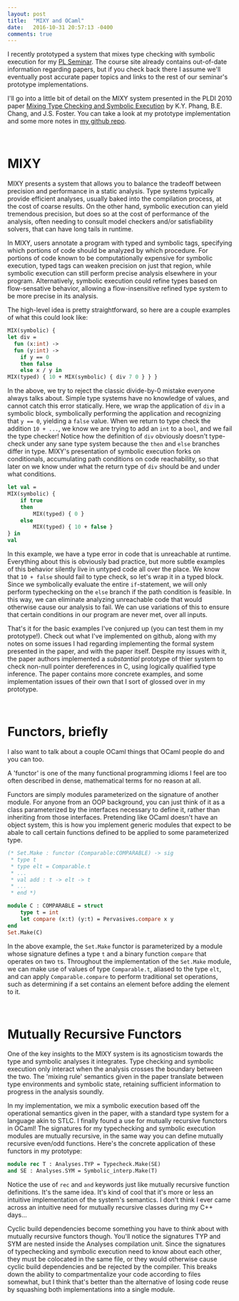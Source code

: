 ```yaml
---
layout: post
title:  "MIXY and OCaml"
date:   2016-10-31 20:57:13 -0400
comments: true
---
```

I recently prototyped a system that mixes type checking with symbolic execution for my [PL Seminar](https://people.cs.umass.edu/~arjun/courses/compsci691pl-fall2016/). The course site already contains out-of-date information regarding papers, but if you check back there I assume we'll eventually post accurate paper topics and links to the rest of our seminar's prototype implementations.

I'll go into a little bit of detail on the MIXY system presented in the PLDI 2010 paper [Mixing Type Checking and Symbolic Execution](http://www.cs.colorado.edu/~bec/papers/pldi10-mix.pdf) by K.Y. Phang, B.E. Chang, and J.S. Foster. You can take a look at my prototype implementation and some more notes in [my github repo](https://github.com/baxtersa/mix_proto).

<br />

MIXY
===

MIXY presents a system that allows you to balance the tradeoff between precision and performance in a static analysis. Type systems typically provide efficient analyses, usually baked into the compilation process, at the cost of coarse results. On the other hand, symbolic execution can yield tremendous precision, but does so at the cost of performance of the analysis, often needing to consult model checkers and/or satisfiability solvers, that can have long tails in runtime.

In MIXY, users annotate a program with typed and symbolic tags, specifying which portions of code should be analyzed by which procedure. For portions of code known to be computationally expensive for symbolic execution, typed tags can weaken precision on just that region, while symbolic execution can still perform precise analysis elsewhere in your program. Alternatively, symbolic execution could refine types based on flow-sensative behavior, allowing a flow-insensitive refined type system to be more precise in its analysis.

The high-level idea is pretty straightforward, so here are a couple examples of what this could look like:

```ocaml
MIX(symbolic) {
let div =
  fun (x:int) ->
  fun (y:int) ->
    if y == 0
    then false
    else x / y in
MIX(typed) { 10 + MIX(symbolic) { div 7 0 } } }
```

In the above, we try to reject the classic divide-by-0 mistake everyone always talks about. Simple type systems have no knowledge of values, and cannot catch this error statically. Here, we wrap the application of `div` in a symbolic block, symbolically performing the application and recognizing that `y == 0`, yielding a `false` value. When we return to type check the addition `10 + ...`, we know we are trying to add an `int` to a `bool`, and we fail the type checker! Notice how the definition of `div` obviously doesn't type-check under any sane type system because the `then` and `else` branches differ in type. MIXY's presentation of symbolic execution forks on conditionals, accumulating path conditions on code reachability, so that later on we know under what the return type of `div` should be and under what conditions.

```ocaml
let val =
MIX(symbolic) {
    if true
    then
        MIX(typed) { 0 }
    else
        MIX(typed) { 10 + false }
} in
val
```

In this example, we have a type error in code that is unreachable at runtime. Everything about this is obviously bad practice, but more subtle examples of this behavior silently live in untyped code all over the place. We know that `10 + false` should fail to type check, so let's wrap it in a typed block. Since we symbolically evaluate the entire `if`-statement, we will only perform typechecking on the `else` branch if the path condition is feasible. In this way, we can eliminate analyzing unreachable code that would otherwise cause our analysis to fail. We can use variations of this to ensure that certain conditions in our program are never met, over all inputs.

That's it for the basic examples I've conjured up (you can test them in my prototype!). Check out what I've implemented on github, along with my notes on some issues I had regarding implementing the formal system presented in the paper, and with the paper itself. Despite my issues with it, the paper authors implemented a _substantial_ prototype of thier system to check non-null pointer dereferences in C, using logically qualified type inference. The paper contains more concrete examples, and some implementation issues of their own that I sort of glossed over in my prototype.

<br />

Functors, briefly
===

I also want to talk about a couple OCaml things that OCaml people do and you can too.

A 'functor' is one of the many functional programming idioms I feel are too often described in dense, mathematical terms for no reason at all.

Functors are simply modules parameterized on the signature of another module. For anyone from an OOP background, you can just think of it as a class parameterized by the interfaces necessary to define it, rather than inheriting from those interfaces. Pretending like OCaml doesn't have an object system, this is how you implement generic modules that expect to be abale to call certain functions defined to be applied to some parameterized type.

```ocaml
(* Set.Make : functor (Comparable:COMPARABLE) -> sig 
 * type t
 * type elt = Comparable.t
 * ...
 * val add : t -> elt -> t
 * ...
 * end *)

module C : COMPARABLE = struct
	type t = int
	let compare (x:t) (y:t) = Pervasives.compare x y
end
Set.Make(C)
```

In the above example, the `Set.Make` functor is parameterized by a module whose signature defines a type `t` and a binary function `compare` that operates on two `t`s. Throughout the implementation of the `Set.Make` module, we can make use of values of type `Comparable.t`, aliased to the type `elt`, and can apply `Comparable.compare` to perform traditional set operations, such as determining if a set contains an element before adding the element to it.

<br />

Mutually Recursive Functors
===

One of the key insights to the MIXY system is its agnosticism towards the type and symbolic analyses it integrates. Type checking and symbolic execution only interact when the analysis crosses the boundary between the two. The 'mixing rule' semantics given in the paper translate between type environments and symbolic state, retaining sufficient information to progress in the analysis soundly.

In my implementation, we mix a symbolic execution based off the operational semantics given in the paper, with a standard type system for a language akin to STLC. I finally found a use for mutually recursive functors in OCaml! The signatures for my typechecking and symbolic execution modules are mutually recursive, in the same way you can define mutually recursive even/odd functions. Here's the concrete application of these functors in my prototype:

```ocaml
module rec T : Analyses.TYP = Typecheck.Make(SE)
and SE : Analyses.SYM = Symbolic_interp.Make(T)
```

Notice the use of `rec` and `and` keywords just like mutually recursive function definitions. It's the same idea. It's kind of cool that it's more or less an intuitive implementation of the system's semantics. I don't think I ever came across an intuitive need for mutually recursive classes during my C++ days...

Cyclic build dependencies become something you have to think about with mutually recursive functors though. You'll notice the signatures TYP and SYM are nested inside the Analyses compilation unit. Since the signatures of typechecking and symbolic execution need to know about each other, they must be colocated in the same file, or they would otherwise cause cyclic build dependencies and be rejected by the compiler. This breaks down the ability to compartmentalize your code according to files somewhat, but I think that's better than the alternative of losing code reuse by squashing both implementations into a single module.